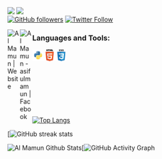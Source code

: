 ![](https://komarev.com/ghpvc/?username=asifulmamun&label=PROFILE+VISITED++&style=plastic&color=blue)
![](https://hit.yhype.me/github/profile?user_id=24929452)
<br />
[![GitHub followers](https://img.shields.io/github/followers/asifulmamun?logo=GitHub&style=for-the-badge)][github]
[![Twitter Follow](https://img.shields.io/twitter/follow/asifulmamun?color=1DA1F2&label=Followers&logo=twitter&style=for-the-badge)][twitter]

[<img align="left" alt="Al Mamun | Website" width="28px" src="https://firebasestorage.googleapis.com/v0/b/web-johannesmilke.appspot.com/o/other%2Fsocial%2Fwebsite.png?alt=media" />][website]
[<img align="left" alt="Al Mamun - asifulmamun | Facebook" width="28px" src="https://firebasestorage.googleapis.com/v0/b/web-johannesmilke.appspot.com/o/other%2Fsocial%2Ffacebook.png?alt=media" />][facebook]

### Languages and Tools:
<img align="left" alt="Python" width="26px" src="https://raw.githubusercontent.com/github/explore/80688e429a7d4ef2fca1e82350fe8e3517d3494d/topics/python/python.png" />
<img align="left" alt="HTML5" width="26px" src="https://raw.githubusercontent.com/github/explore/80688e429a7d4ef2fca1e82350fe8e3517d3494d/topics/html/html.png" />
<img align="left" alt="CSS3" width="26px" src="https://raw.githubusercontent.com/github/explore/80688e429a7d4ef2fca1e82350fe8e3517d3494d/topics/css/css.png" /><br /><br /><br /><br /><br /><br /><br /><br />


[![Top Langs](https://github-readme-stats.vercel.app/api/top-langs?username=asifulmamun&count_private=true&show_icons=true)](https://github.com/anuraghazra/github-readme-stats)


[![GitHub streak stats](https://github-readme-streak-stats.herokuapp.com/?user=asifulmamun)


<img align="left" alt="Al Mamun Github Stats" src="https://github-readme-stats.vercel.app/api?username=asifulmamun&show_icons=true" />


[![GitHub Activity Graph](https://activity-graph.herokuapp.com/graph?username=asifulmamun)

[website]: https://asifulmamun.info
[twitter]: https://twitter.com/asifulmamun
[youtube]: https://www.youtube.com/channel/UC3Ll1aoKrLP74hflMDfWWZg
[github]: https://github.com/asifulmamun
[facebook]: https://facebook.com/asifulmamun.info

<!--
### Hi there 👋
Here are some ideas to get you started:
- 🔭 I’m currently working on ...
- 🌱 I’m currently learning ...
- 👯 I’m looking to collaborate on ...
- 🤔 I’m looking for help with ...
- 💬 Ask me about ...
- 📫 How to reach me: ...
- 😄 Pronouns: ...
- ⚡ Fun fact: ...
<img align="left" alt="Android Studio" width="26px" src="https://raw.githubusercontent.com/github/explore/80688e429a7d4ef2fca1e82350fe8e3517d3494d/topics/android/android.png" />
<img align="left" alt=“Flutter” width="26px" src="https://www.vectorlogo.zone/logos/flutterio/flutterio-icon.svg" />
<img align="left" alt=“Firebase” width="26px" src="https://www.vectorlogo.zone/logos/firebase/firebase-icon.svg" />
<img align="left" alt=“VSCode” width="26px" src="https://raw.githubusercontent.com/github/explore/80688e429a7d4ef2fca1e82350fe8e3517d3494d/topics/visual-studio-code/visual-studio-code.png" />
<img align="left" alt="Java" width="26px" src="https://raw.githubusercontent.com/github/explore/80688e429a7d4ef2fca1e82350fe8e3517d3494d/topics/java/java.png" />
<img align="left" alt=“Dart” width="26px" src="https://www.vectorlogo.zone/logos/dartlang/dartlang-icon.svg" />
[![willianrod's wakatime stats](https://github-readme-stats.vercel.app/api/wakatime?username=asifulmamun)](https://github.com/anuraghazra/github-readme-stats)
-->
